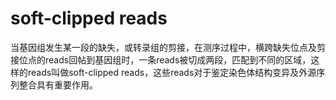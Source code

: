 # soft-clipped reads

当基因组发生某一段的缺失，或转录组的剪接，在测序过程中，横跨缺失位点及剪接位点的reads回帖到基因组时，一条reads被切成两段，匹配到不同的区域，这样的reads叫做soft-clipped reads，这些reads对于鉴定染色体结构变异及外源序列整合具有重要作用。
